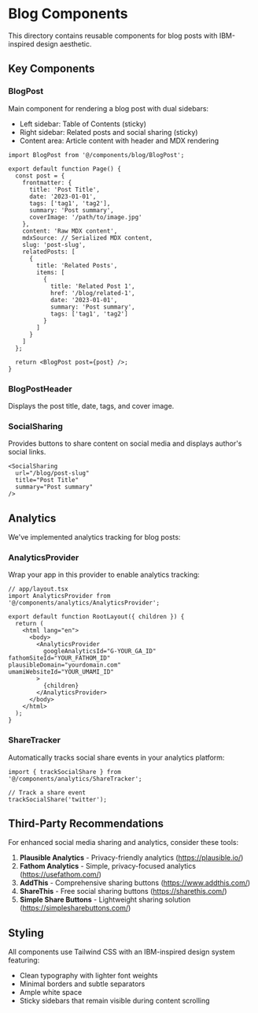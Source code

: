# Blog Components

This directory contains reusable components for blog posts with IBM-inspired design aesthetic.

## Key Components

### BlogPost

Main component for rendering a blog post with dual sidebars:
- Left sidebar: Table of Contents (sticky)
- Right sidebar: Related posts and social sharing (sticky)
- Content area: Article content with header and MDX rendering

```tsx
import BlogPost from '@/components/blog/BlogPost';

export default function Page() {
  const post = {
    frontmatter: {
      title: 'Post Title',
      date: '2023-01-01',
      tags: ['tag1', 'tag2'],
      summary: 'Post summary',
      coverImage: '/path/to/image.jpg'
    },
    content: 'Raw MDX content',
    mdxSource: // Serialized MDX content,
    slug: 'post-slug',
    relatedPosts: [
      {
        title: 'Related Posts',
        items: [
          {
            title: 'Related Post 1',
            href: '/blog/related-1',
            date: '2023-01-01',
            summary: 'Post summary',
            tags: ['tag1', 'tag2']
          }
        ]
      }
    ]
  };
  
  return <BlogPost post={post} />;
}
```

### BlogPostHeader

Displays the post title, date, tags, and cover image.

### SocialSharing

Provides buttons to share content on social media and displays author's social links.

```tsx
<SocialSharing 
  url="/blog/post-slug"
  title="Post Title"
  summary="Post summary"
/>
```

## Analytics

We've implemented analytics tracking for blog posts:

### AnalyticsProvider

Wrap your app in this provider to enable analytics tracking:

```tsx
// app/layout.tsx
import AnalyticsProvider from '@/components/analytics/AnalyticsProvider';

export default function RootLayout({ children }) {
  return (
    <html lang="en">
      <body>
        <AnalyticsProvider
          googleAnalyticsId="G-YOUR_GA_ID"
fathomSiteId="YOUR_FATHOM_ID"
plausibleDomain="yourdomain.com"
umamiWebsiteId="YOUR_UMAMI_ID"
        >
          {children}
        </AnalyticsProvider>
      </body>
    </html>
  );
}
```

### ShareTracker

Automatically tracks social share events in your analytics platform:

```tsx
import { trackSocialShare } from '@/components/analytics/ShareTracker';

// Track a share event
trackSocialShare('twitter');
```

## Third-Party Recommendations

For enhanced social media sharing and analytics, consider these tools:

1. **Plausible Analytics** - Privacy-friendly analytics (https://plausible.io/)
2. **Fathom Analytics** - Simple, privacy-focused analytics (https://usefathom.com/)
3. **AddThis** - Comprehensive sharing buttons (https://www.addthis.com/)
4. **ShareThis** - Free social sharing buttons (https://sharethis.com/)
5. **Simple Share Buttons** - Lightweight sharing solution (https://simplesharebuttons.com/)

## Styling

All components use Tailwind CSS with an IBM-inspired design system featuring:
- Clean typography with lighter font weights
- Minimal borders and subtle separators
- Ample white space
- Sticky sidebars that remain visible during content scrolling 